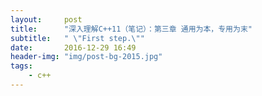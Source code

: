```yaml
---
layout:     post
title:      "深入理解C++11（笔记）：第三章 通用为本，专用为末"
subtitle:   " \"First step.\""
date:       2016-12-29 16:49
header-img: "img/post-bg-2015.jpg" 
tags:
    - c++
---
```



